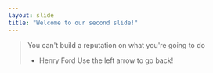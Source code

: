 ```yaml
---
layout: slide
title: "Welcome to our second slide!"
---
```

> You can't build a reputation on what you're going to do
> - Henry Ford
Use the left arrow to go back!
